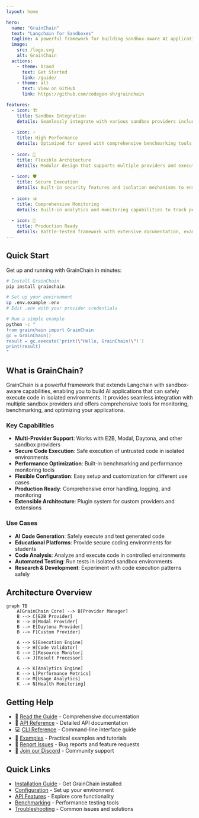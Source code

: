 ```yaml
---
layout: home

hero:
  name: "GrainChain"
  text: "Langchain for Sandboxes"
  tagline: A powerful framework for building sandbox-aware AI applications
  image:
    src: /logo.svg
    alt: GrainChain
  actions:
    - theme: brand
      text: Get Started
      link: /guide/
    - theme: alt
      text: View on GitHub
      link: https://github.com/codegen-sh/grainchain

features:
  - icon: 🏗️
    title: Sandbox Integration
    details: Seamlessly integrate with various sandbox providers including E2B, Modal, and Daytona for secure code execution.
  
  - icon: ⚡
    title: High Performance
    details: Optimized for speed with comprehensive benchmarking tools to measure and improve performance across different scenarios.
  
  - icon: 🔧
    title: Flexible Architecture
    details: Modular design that supports multiple providers and execution environments with easy configuration and customization.
  
  - icon: 🛡️
    title: Secure Execution
    details: Built-in security features and isolation mechanisms to ensure safe execution of untrusted code in controlled environments.
  
  - icon: 📊
    title: Comprehensive Monitoring
    details: Built-in analytics and monitoring capabilities to track performance, usage patterns, and system health.
  
  - icon: 🚀
    title: Production Ready
    details: Battle-tested framework with extensive documentation, examples, and best practices for production deployments.
---
```


## Quick Start

Get up and running with GrainChain in minutes:

```bash
# Install GrainChain
pip install grainchain

# Set up your environment
cp .env.example .env
# Edit .env with your provider credentials

# Run a simple example
python -c "
from grainchain import GrainChain
gc = GrainChain()
result = gc.execute('print(\"Hello, GrainChain!\")')
print(result)
"
```

## What is GrainChain?

GrainChain is a powerful framework that extends Langchain with sandbox-aware capabilities, enabling you to build AI applications that can safely execute code in isolated environments. It provides seamless integration with multiple sandbox providers and offers comprehensive tools for monitoring, benchmarking, and optimizing your applications.

### Key Capabilities

- **Multi-Provider Support**: Works with E2B, Modal, Daytona, and other sandbox providers
- **Secure Code Execution**: Safe execution of untrusted code in isolated environments
- **Performance Optimization**: Built-in benchmarking and performance monitoring tools
- **Flexible Configuration**: Easy setup and customization for different use cases
- **Production Ready**: Comprehensive error handling, logging, and monitoring
- **Extensible Architecture**: Plugin system for custom providers and extensions

### Use Cases

- **AI Code Generation**: Safely execute and test generated code
- **Educational Platforms**: Provide secure coding environments for students
- **Code Analysis**: Analyze and execute code in controlled environments
- **Automated Testing**: Run tests in isolated sandbox environments
- **Research & Development**: Experiment with code execution patterns safely

## Architecture Overview

```mermaid
graph TB
    A[GrainChain Core] --> B[Provider Manager]
    B --> C[E2B Provider]
    B --> D[Modal Provider]
    B --> E[Daytona Provider]
    B --> F[Custom Provider]
    
    A --> G[Execution Engine]
    G --> H[Code Validator]
    G --> I[Resource Monitor]
    G --> J[Result Processor]
    
    A --> K[Analytics Engine]
    K --> L[Performance Metrics]
    K --> M[Usage Analytics]
    K --> N[Health Monitoring]
```

## Getting Help

- 📖 [Read the Guide](/guide/) - Comprehensive documentation
- 🔧 [API Reference](/api/) - Detailed API documentation
- 💻 [CLI Reference](/cli/) - Command-line interface guide
- 📝 [Examples](/examples/) - Practical examples and tutorials
- 🐛 [Report Issues](https://github.com/codegen-sh/grainchain/issues) - Bug reports and feature requests
- 💬 [Join our Discord](https://discord.gg/codegen) - Community support

## Quick Links

- [Installation Guide](/guide/installation) - Get GrainChain installed
- [Configuration](/guide/configuration) - Set up your environment
- [API Features](/api/features) - Explore core functionality
- [Benchmarking](/guide/benchmarking) - Performance testing tools
- [Troubleshooting](/guide/troubleshooting) - Common issues and solutions

